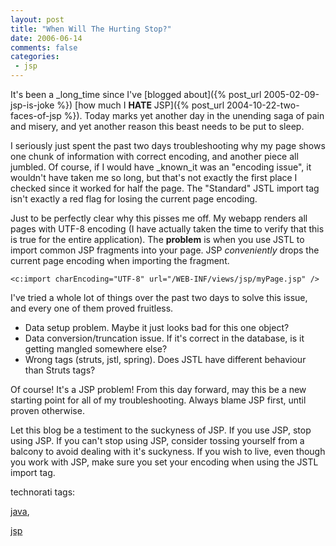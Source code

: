 ```yaml
---
layout: post
title: "When Will The Hurting Stop?"
date: 2006-06-14
comments: false
categories:
 - jsp
---
```


It's been a _long_time since I've [blogged about]({% post_url 2005-02-09-jsp-is-joke %}) [how much I **HATE** JSP]({% post_url 2004-10-22-two-faces-of-jsp %}). Today marks yet another day in the unending saga of pain and misery, and yet another reason this beast needs to be put to sleep.



I seriously just spent the past two days troubleshooting why my page shows one chunk of information with correct encoding, and another piece all jumbled. Of course, if I would have _known_it was an "encoding issue", it wouldn't have taken me so long, but that's not exactly the first place I checked since it worked for half the page. The "Standard" JSTL import tag isn't exactly a red flag for losing the current page encoding.



Just to be perfectly clear why this pisses me off. My webapp renders all pages with UTF-8 encoding (I have actually taken the time to verify that this is true for the entire application). The **problem** is when you use JSTL to import common JSP fragments into your page. JSP _conveniently_ drops the current page encoding when importing the fragment.



```
<c:import charEncoding="UTF-8" url="/WEB-INF/views/jsp/myPage.jsp" />
```



I've tried a whole lot of things over the past two days to solve this issue, and every one of them proved fruitless.


  - Data setup problem. Maybe it just looks bad for this one object?
  - Data conversion/truncation issue. If it's correct in the database, is it getting mangled somewhere else?
  - Wrong tags (struts, jstl, spring). Does JSTL have different behaviour than Struts tags?



Of course! It's a JSP problem! From this day forward, may this be a new starting point for all of my troubleshooting. Always blame JSP first, until proven otherwise.



Let this blog be a testiment to the suckyness of JSP. If you use JSP, stop using JSP. If you can't stop using JSP, consider tossing yourself from a balcony to avoid dealing with it's suckyness. If you wish to live, even though you work with JSP, make sure you set your encoding when using the JSTL import tag.





technorati tags:

[java](http://technorati.com/tag/java),

[jsp](http://technorati.com/tag/jsp)


